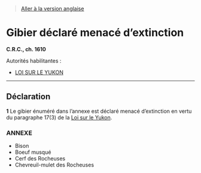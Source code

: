 > [Aller à la version anglaise](/en/Regulations/Consolidated%20Regulations%20of%20Canada/1601-1700/C.R.C.,%20c.%201610.md)

# Gibier déclaré menacé d’extinction

**C.R.C., ch. 1610**

Autorités habilitantes : 
- [LOI SUR LE YUKON](/fr/Lois/Lois%20du%20Canada/2002/ch.%207.md)

----------



## Déclaration


**1** Le gibier énuméré dans l’annexe est déclaré menacé d’extinction en vertu du paragraphe 17(3) de la [Loi sur le Yukon](/fr/Lois/Lois%20du%20Canada/2002/ch.%207.md).




### **ANNEXE** 
- Bison
- Boeuf musqué
- Cerf des Rocheuses
- Chevreuil-mulet des Rocheuses

